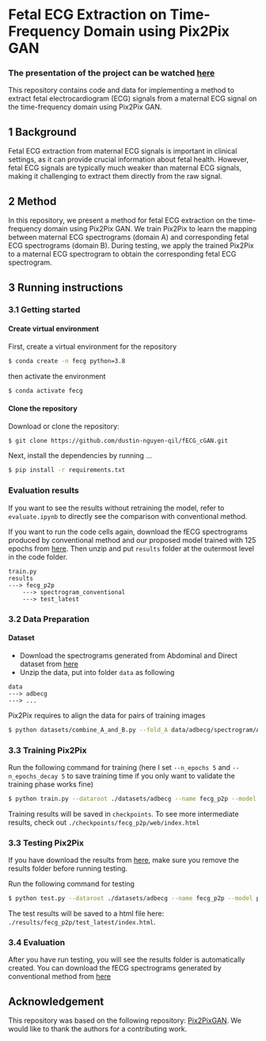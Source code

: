 # Fetal ECG Extraction on Time-Frequency Domain using Pix2Pix GAN

### The presentation of the project can be watched [here](https://youtu.be/UaDcA1xhbZI)

This repository contains code and data for implementing a method to extract fetal electrocardiogram (ECG) signals from a maternal ECG signal on the time-frequency domain using Pix2Pix GAN.

## 1 Background

Fetal ECG extraction from maternal ECG signals is important in clinical settings, as it can provide crucial information about fetal health. However, fetal ECG signals are typically much weaker than maternal ECG signals, making it challenging to extract them directly from the raw signal. 

## 2 Method

In this repository, we present a method for fetal ECG extraction on the time-frequency domain using Pix2Pix GAN. We train Pix2Pix to learn the mapping between maternal ECG spectrograms (domain A) and corresponding fetal ECG spectrograms (domain B). During testing, we apply the trained Pix2Pix to a maternal ECG spectrogram to obtain the corresponding fetal ECG spectrogram.

## 3 Running instructions

### 3.1 Getting started

#### Create virtual environment

First, create a virtual environment for the repository
```bash
$ conda create -n fecg python=3.8
```
then activate the environment 
```bash
$ conda activate fecg
```


#### Clone the repository

Download or clone the repository:

```bash
$ git clone https://github.com/dustin-nguyen-qil/fECG_cGAN.git
```
Next, install the dependencies by running
...
```bash
$ pip install -r requirements.txt
```

### Evaluation results

If you want to see the results without retraining the model, refer to `evaluate.ipynb` to directly see the comparison with conventional method.

If you want to run the code cells again, download the fECG spectrograms produced by conventional method and our proposed model trained with 125 epochs from [here](https://uofh-my.sharepoint.com/:u:/g/personal/dnguy222_cougarnet_uh_edu/EQZSXMIzfVlLutkZv6Q-RU4BLb7ZB7Eb2OnLcoZTHAqonQ?e=L1cInh). 
Then unzip and put `results` folder at the outermost level in the code folder.

```
train.py
results
---> fecg_p2p
    ---> spectrogram_conventional
    ---> test_latest
```

### 3.2 Data Preparation

#### Dataset 
- Download the spectrograms generated from Abdominal and Direct dataset from [here](https://uofh-my.sharepoint.com/:u:/g/personal/dnguy222_cougarnet_uh_edu/EftKBDNDgtlCmx4PClYJcogB42zOuQZOmCdeH9F2rOd_Ug?e=wgu81y)
- Unzip the data, put into folder `data` as following
```
data
---> adbecg
---> ...
```

Pix2Pix requires to align the data for pairs of training images 
```bash
$ python datasets/combine_A_and_B.py --fold_A data/adbecg/spectrogram/A --fold_B data/adbecg/spectrogram/A --fold_AB datasets/adbecg
```

### 3.3 Training Pix2Pix

Run the following command for training (here I set `--n_epochs 5` and `--n_epochs_decay 5` to save training time if you only want to validate the training phase works fine)

```bash
$ python train.py --dataroot ./datasets/adbecg --name fecg_p2p --model pix2pix --direction AtoB --n_epochs 5 --n_epochs_decay 5
```

Training results will be saved in `checkpoints`. To see more intermediate results, check out `./checkpoints/fecg_p2p/web/index.html`

### 3.3 Testing Pix2Pix

If you have download the results from [here](https://uofh-my.sharepoint.com/:u:/g/personal/dnguy222_cougarnet_uh_edu/EQZSXMIzfVlLutkZv6Q-RU4BLb7ZB7Eb2OnLcoZTHAqonQ?e=L1cInh), make sure you remove the results folder before running testing.

Run the following command for testing

```bash
$ python test.py --dataroot ./datasets/adbecg --name fecg_p2p --model pix2pix --direction AtoB
```

The test results will be saved to a html file here: `./results/fecg_p2p/test_latest/index.html`.

### 3.4 Evaluation 

After you have run testing, you will see the results folder is automatically created. You can download the fECG spectrograms generated by conventional method from [here](https://uofh-my.sharepoint.com/:u:/g/personal/dnguy222_cougarnet_uh_edu/EQ2o2injDp9BjFag7zLFeoMB76fMKRBU3bFRsY85vkhi-Q?e=lTEMXx)

## Acknowledgement

This repository was based on the following repository: [Pix2PixGAN](https://github.com/junyanz/pytorch-CycleGAN-and-pix2pix). We would like to thank the authors for a contributing work.

